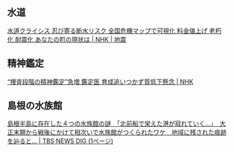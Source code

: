 ## 水道

[水道クライシス 忍び寄る断水リスク 全国危機マップで可視化 料金値上げ 老朽化 耐震化 あなたの町の現状は | NHK | 地震](https://www3.nhk.or.jp/news/html/20240422/k10014426931000.html)

## 精神鑑定

[“捜査段階の精神鑑定”急増 鑑定医 育成追いつかず質低下懸念 | NHK](https://www3.nhk.or.jp/news/html/20240420/k10014428301000.html)

## 島根の水族館

[島根半島に存在した４つの水族館の謎　「北前船で栄えた港が寂れていく…」　大正末期から戦後にかけて相次いで水族館がつくられたワケ　地域に残された痕跡を辿ると… | TBS NEWS DIG (1ページ)](https://newsdig.tbs.co.jp/articles/-/1119788?display=1)
